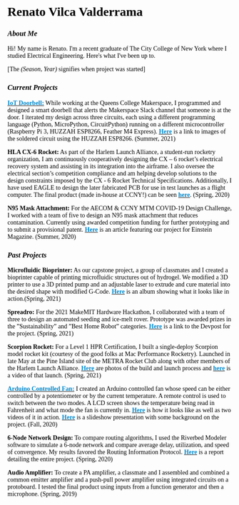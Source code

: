 <style>
body {
  background-image: url('https://raw.githubusercontent.com/rvilca/rvilca.github.io/main/pictures/website%20background.jpg');
  font-family: sanfrancisco, sansserif;
  color: black;
}
</style>
# Renato Vilca Valderrama


### _About Me_
Hi! My name is Renato. I'm a recent graduate of The City College of New York where I studied Electrical Engineering. Here's what I've been up to.

[The _(Season, Year)_ signifies when project was started]

### _Current Projects_
[**<font color="#0088cc">IoT Doorbell:</font>**](https://github.com/rvilca/IoT-Doorbell) While working at the Queens College Makerspace, I programmed and designed a smart doorbell that alerts the Makerspace Slack channel that someone is at the door. I iterated my design across three circuits, each using a different programming language (Python, MicroPython, CircuitPython) running on a different microcontroller (Raspberry Pi 3, HUZZAH ESP8266, Feather M4 Express). [**<font color="#0088cc">Here</font>**](https://photos.app.goo.gl/JuSrLYAUREyRqEHz7) is a link to images of the soldered circuit using the HUZZAH ESP8266. (Summer, 2021)

**HLA CX-6 Rocket:** As part of the Harlem Launch Alliance, a student-run rocketry organization, I am continuously cooperatively designing the CX – 6 rocket’s electrical recovery system and assisting in its integration into the airframe. I also oversee the electrical section’s competition compliance and am helping develop solutions to the design constraints imposed by the CX - 6 Rocket Technical Specifications. Additionally, I have used EAGLE to design the later fabricated PCB for use in test launches as a flight computer. The final product (made in-house at CCNY!) can be seen [**<font color="#0088cc">here</font>**](https://photos.app.goo.gl/aWGvSHYWpyrp7RGY9). (Spring, 2020)

**N95 Mask Attachment:** For the AECOM & CCNY MTM COVID-19 Design Challenge, I worked with a team of five to design an N95 mask attachment that reduces contamination. Currently using awarded competition funding for further prototyping and to submit a provisional patent. [**<font color="#0088cc">Here</font>**](https://magazine.einsteinmed.org/winter-spring-2021/covid-19-design-challenge/) is an article featuring our project for Einstein Magazine. (Summer, 2020)


### _Past Projects_
**Microfluidic Bioprinter:** As our capstone project, a group of classmates and I created a bioprinter capable of printing microfluidic structures out of hydrogel. We modified a 3D printer to use a 3D printed pump and an adjustable laser to extrude and cure material into the desired shape with modified G-Code. [**<font color="#0088cc">Here</font>**](https://photos.app.goo.gl/4vwwU24aLDdwvnyG8) is an album showing what it looks like in action.(Spring, 2021)

**Spreadro:** For the 2021 MakeMIT Hardware Hackathon, I collaborated with a team of three to design an automated seeding and ice-melt rover. Prototype was awarded prizes in the ”Sustainability” and ”Best Home Robot” categories. [**<font color="#0088cc">Here</font>**](https://devpost.com/software/spreadro-6zds3h) is a link to the Devpost for the project. (Spring, 2021)

**Scorpion Rocket:** For a Level 1 HPR Certification, I built a single-deploy Scorpion model rocket kit (courtesy of the good folks at Mac Performance Rocketry). Launched in late May at the Pine Island site of the METRA Rocket Club along with other members of the Harlem Launch Alliance. [**<font color="#0088cc">Here</font>**](https://photos.app.goo.gl/tHESJTchVMv2EkLe9) are photos of the build and launch process and [**<font color="#0088cc">here</font>**](https://photos.app.goo.gl/YDf2VZbPxbEEUUVC6) is a video of that launch. (Spring, 2021)

[**<font color="#0088cc">Arduino Controlled Fan:</font>**](https://github.com/rvilca/Arduino-Controlled-Fan) I created an Arduino controlled fan whose speed can be either controlled by a potentiometer or by the current temperature. A remote control is used to switch between the two modes. A LCD screen shows the temperature being read in Fahrenheit and what mode the fan is currently in. [**<font color="#0088cc">Here</font>**](https://photos.app.goo.gl/taE7hkpG25e6g4wKA) is how it looks like as well as two videos of it in action. [**<font color="#0088cc">Here</font>**](https://docs.google.com/presentation/d/1WH_MV_sWeM89hG3IIGQj6spmC00l_MNr5ah9GDILRXQ/edit?usp=sharing) is a slideshow presentation with some background on the project. (Fall, 2020)

**6-Node Network Design:** To compare routing algorithms, I used the Riverbed Modeler software to simulate a 6-node network and compare average delay, utilization, and speed of convergence. My results favored the Routing Information Protocol. [**<font color="#0088cc">Here</font>**](https://docs.google.com/gview?url=https://github.com/rvilca/Non-Coding-Projects/raw/main/6-Node%20Network%20Design/Renato%20Vilca%20Valderrama%20EE460%20Project.pdf&embedded=true) is a report detailing the entire project. (Spring, 2020)

**Audio Amplifier:** To create a PA amplifier, a classmate and I assembled and combined a common emitter amplifier and a push-pull power amplifier using integrated circuits on a protoboard. I tested the final product using inputs from a function generator and then a microphone. (Spring, 2019)

<!--

# Header 1
## Header 2
### Header 3

- Bulleted
- List

1. Numbered
2. List

**Bold** and _Italic_ and `Code` text

[Link](url) and ![Image](src)

-->
